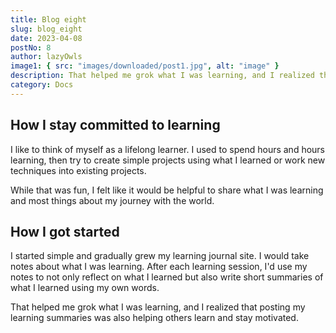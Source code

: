 ```yaml
---
title: Blog eight
slug: blog_eight
date: 2023-04-08
postNo: 8
author: lazyOwls
image1: { src: "images/downloaded/post1.jpg", alt: "image" }
description: That helped me grok what I was learning, and I realized that posting my learning summaries was also helping others learn and stay motivated.
category: Docs
---
```


## How I stay committed to learning

I like to think of myself as a lifelong learner. I used to spend hours and hours learning, then try to create simple projects using what I learned or work new techniques into existing projects.

While that was fun, I felt like it would be helpful to share what I was learning and most things about my journey with the world.

## How I got started

I started simple and gradually grew my learning journal site. I would take notes about what I was learning. After each learning session, I'd use my notes to not only reflect on what I learned but also write short summaries of what I learned using my own words.

That helped me grok what I was learning, and I realized that posting my learning summaries was also helping others learn and stay motivated.
